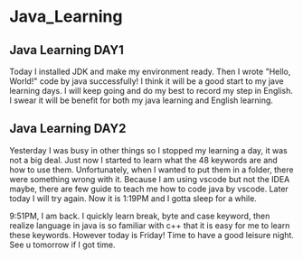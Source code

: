 # Java_Learning
## Java Learning DAY1
Today I installed JDK and make my environment ready. Then I wrote "Hello, World!" code by java successfully! I think it will be a good start to my jave learning days. I will keep going and do my best to record my step in English. I swear it will be benefit for both my java learning and English learning.

## Java Learning DAY2
Yesterday I was busy in other things so I stopped my learning a day, it was not a big deal. Just now I started to learn what the 48 keywords are and how to use them. Unfortunately, when I wanted to put them in a folder, there were something wrong with it. Because I am using vscode but not the IDEA maybe, there are few guide to teach me how to code java by vscode. Later today I will try again. Now it is 1:19PM and I gotta sleep for a while.

9:51PM, I am back. I quickly learn break, byte and case keyword, then realize language in java is so familiar with c++ that it is easy for me to learn these keywords. However today is Friday! Time to have a good leisure night. See u tomorrow if I got time.